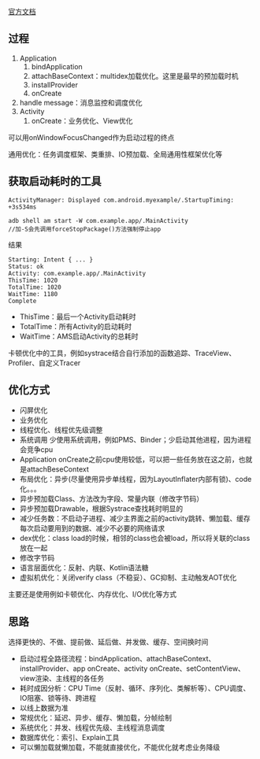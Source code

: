 [官方文档](https://developer.android.google.cn/topic/performance/vitals/launch-time)

## 过程
1. Application
    1. bindApplication
    2. attachBaseContext：multidex加载优化。这里是最早的预加载时机
    3. installProvider
    4. onCreate
2. handle message：消息监控和调度优化
3. Activity
    1. onCreate：业务优化、View优化

可以用onWindowFocusChanged作为启动过程的终点

通用优化：任务调度框架、类重排、IO预加载、全局通用性框架优化等

## 获取启动耗时的工具
```
ActivityManager: Displayed com.android.myexample/.StartupTiming: +3s534ms
```

```
adb shell am start -W com.example.app/.MainActivity
//加-S会先调用forceStopPackage()方法强制停止app
```
结果
```
Starting: Intent { ... }
Status: ok
Activity: com.example.app/.MainActivity
ThisTime: 1020
TotalTime: 1020
WaitTime: 1180
Complete
```
* ThisTime：最后一个Activity启动耗时
* TotalTime：所有Activity的启动耗时
* WaitTime：AMS启动Activity的总耗时


卡顿优化中的工具，例如systrace结合自行添加的函数追踪、TraceView、Profiler、自定义Tracer

## 优化方式
* 闪屏优化
* 业务优化
* 线程优化、线程优先级调整
* 系统调用 少使用系统调用，例如PMS、Binder；少启动其他进程，因为进程会竞争cpu
* Application onCreate之前cpu使用较低，可以把一些任务放在这之前，也就是attachBeseContext
* 布局优化：异步(尽量使用异步单线程，因为LayoutInflater内部有锁)、code化。。。 
* 异步预加载Class、方法改为字段、常量内联（修改字节码）
* 异步预加载Drawable，根据Systrace查找耗时明显的
* 减少任务数：不启动子进程、减少主界面之前的activity跳转、懒加载、缓存每次启动要用到的数据、减少不必要的网络请求
* dex优化：class load的时候，相邻的class也会被load，所以将关联的class放在一起
* 修改字节码
* 语言层面优化：反射、内联、Kotlin语法糖
* 虚拟机优化：关闭verify class（不稳妥）、GC抑制、主动触发AOT优化 

主要还是使用例如卡顿优化、内存优化、I/O优化等方式

## 思路
选择更快的、不做、提前做、延后做、并发做、缓存、空间换时间

* 启动过程全路径流程：bindApplication、attachBaseContext、installProvider、app onCreate、activity onCreate、setContentView、view渲染、主线程的各任务
* 耗时成因分析：CPU Time（反射、循环、序列化、类解析等）、CPU调度、IO阻塞、锁等待、跨进程 
* 以线上数据为准
* 常规优化：延迟、异步、缓存、懒加载，分帧绘制 
* 系统优化：并发、线程优先级、主线程消息调度
* 数据库优化：索引、Explain工具
* 可以懒加载就懒加载，不能就直接优化，不能优化就考虑业务降级